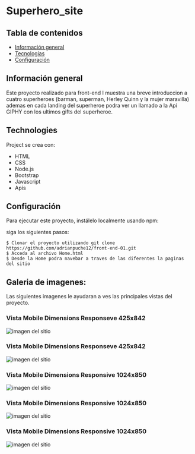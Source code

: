 # Superhero_site


## Tabla de contenidos 
* [Información general](#información-general) 
* [Tecnologías](#tecnologías) 
* [Configuración](#configuración) 

## Información general 

Este proyecto realizado para front-end I muestra una breve introduccion a cuatro superheroes (barman, superman, Herley Quinn y la mujer maravilla) ademas en cada landing del superheroe podra ver un llamado a la Api  GIPHY con los ultimos gifts del superheroe.
	
## Technologies 
Project se crea con: 

* HTML
* CSS
* Node.js
* Bootstrap
* Javascript
* Apis 
	
## Configuración 
Para ejecutar este proyecto, instálelo localmente usando npm: 


siga los siguientes pasos:

``` 
$ Clonar el proyecto utilizando git clone https://github.com/adrianpuche12/front-end-01.git
$ Acceda al archivo Home.html
$ Desde la Home podra navebar a traves de las diferentes la paginas del sitio

```

## Galeria de imagenes:

Las siguientes imagenes le ayudaran a ves las principales vistas del proyecto.


### Vista Mobile Dimensions Responseve 425x842
![imagen del sitio](https://github.com/adrianpuche12/front-end-01/blob/master/root/images-readme/view-mobile-425x850-1.png)


### Vista Mobile Dimensions Responseve 425x842
![imagen del sitio](https://github.com/adrianpuche12/front-end-01/blob/master/root/images-readme/view-mobile-425x850.png)


### Vista Mobile Dimensions Responsive 1024x850
![imagen del sitio](https://github.com/adrianpuche12/front-end-01/blob/master/root/images-readme/view-mobile-1024x850-1.png)


### Vista Mobile Dimensions Responsive 1024x850
![imagen del sitio](https://github.com/adrianpuche12/front-end-01/blob/master/root/images-readme/view-mobile-1024x850-2.png)


### Vista Mobile Dimensions Responsive 1024x850
![imagen del sitio](https://github.com/adrianpuche12/front-end-01/blob/master/root/images-readme/view-mobile-1024x850.png)
